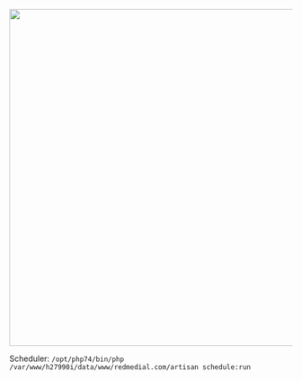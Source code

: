 <p align="center"><img src="https://redmedial.com/dist/img/logo.svg" width="600"></p>

Scheduler: <code>/opt/php74/bin/php /var/www/h27990i/data/www/redmedial.com/artisan schedule:run</code>
